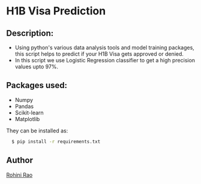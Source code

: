 # H1B Visa Prediction

## Description:
- Using python's various data analysis tools and model training packages, this script helps to predict if your H1B Visa gets approved or denied.
- In this script we use Logistic Regression classifier to get a high precision values upto 97%.

## Packages used:
- Numpy
- Pandas
- Scikit-learn
- Matplotlib

They can be installed as:

```sh
  $ pip install -r requirements.txt
```

## Author
[Rohini Rao](https://github.com/RohiniRG)

